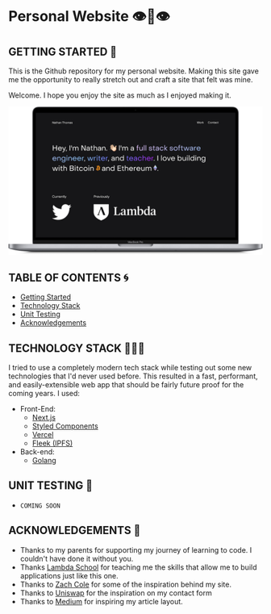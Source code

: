 # Personal Website 👁👄👁

## GETTING STARTED 💭

This is the Github repository for my personal website. Making this site gave me the opportunity to really stretch out and craft a site that felt was mine.

Welcome. I hope you enjoy the site as much as I enjoyed making it.

![Website screenshot](./assets/website-homepage.png)

## TABLE OF CONTENTS 🌀

- [Getting Started](#getting-started)
- [Technology Stack](#technology-stack)
- [Unit Testing](#unit-testing)
- [Acknowledgements](#acknowledgements)

## TECHNOLOGY STACK 👨🏻‍💻

I tried to use a completely modern tech stack while testing out some new technologies that I'd never used before. This resulted in a fast, performant, and easily-extensible web app that should be fairly future proof for the coming years. I used:

- Front-End:
  - [Next.js](https://nextjs.org/)
  - [Styled Components](https://styled-components.com/)
  - [Vercel](https://vercel.com/)
  - [Fleek (IPFS)](https://fleek.co/)
- Back-end:
  - [Golang](https://golang.org/)

## UNIT TESTING 🧪

- `COMING SOON`

## ACKNOWLEDGEMENTS 🎉

- Thanks to my parents for supporting my journey of learning to code. I couldn't have done it without you.
- Thanks [Lambda School](https://lambdaschool.com/) for teaching me the skills that allow me to build applications just like this one.
- Thanks to [Zach Cole](http://zcole.me/index.html) for some of the inspiration behind my site.
- Thanks to [Uniswap](https://uniswap.org/) for the inspiration on my contact form
- Thanks to [Medium](https://medium.com/) for inspiring my article layout.

